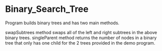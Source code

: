 # Binary_Search_Tree

Program builds binary trees and has two main methods.

swapSubtrees method swaps all of the left and right subtrees in the above binary trees.
singleParent method returns the number of nodes in a binary tree that only has one child for the 2 trees provided in the demo program.

